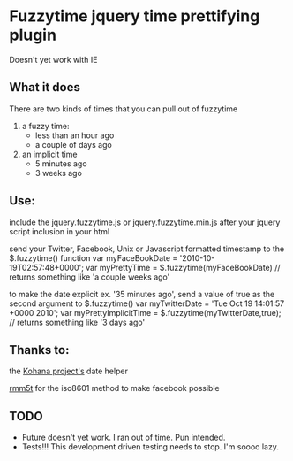 
# Fuzzytime jquery time prettifying plugin

Doesn't yet work with IE

## What it does

There are two kinds of times that you can pull out of fuzzytime
 
1. a fuzzy time:
    -    less than an hour ago
    -    a couple of days ago
2. an implicit time
    -    5 minutes ago
    -    3 weeks ago

## Use:

include the jquery.fuzzytime.js or jquery.fuzzytime.min.js after your jquery script inclusion in your html
    <script type="text/javascript" src="http://ajax.googleapis.com/ajax/libs/jquery/1.4.3/jquery.min.js"></script>
    <script type="text/javascript" src="jquery.fuzzytime.min.js"></script>

send your Twitter, Facebook, Unix or Javascript formatted timestamp to the $.fuzzytime() function
    var myFaceBookDate = '2010-10-19T02:57:48+0000';
    var myPrettyTime = $.fuzzytime(myFaceBookDate) // returns something like 'a couple weeks ago'

to make the date explicit ex. '35 minutes ago', send a value of true as the second argument to $.fuzzytime()
    var myTwitterDate = 'Tue Oct 19 14:01:57 +0000 2010';
    var myPrettyImplicitTime = $.fuzzytime(myTwitterDate,true); // returns something like '3 days ago'

## Thanks to:
the [Kohana project's](http://kohanaframework.com) date helper 

[rmm5t](http://github.com/rmm5t/jquery-timeago) for the iso8601 method to make facebook possible

## TODO
-    Future doesn't yet work.  I ran out of time.  Pun intended.
-    Tests!!!  This development driven testing needs to stop.  I'm soooo lazy.